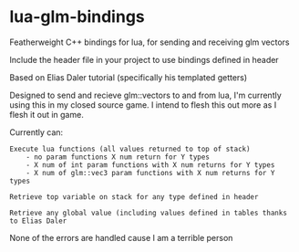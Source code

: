# lua-glm-bindings
Featherweight C++ bindings for lua, for sending and receiving glm vectors


Include the header file in your project to use bindings defined in header

Based on Elias Daler tutorial (specifically his templated getters)


Designed to send and recieve glm::vectors to and from lua, I'm currently using this in my closed source game. I intend to flesh this out more as I flesh it out in game.

Currently can:

    Execute lua functions (all values returned to top of stack)  
        - no param functions X num return for Y types
        - X num of int param functions with X num returns for Y types
        - X num of glm::vec3 param functions with X num returns for Y types

    Retrieve top variable on stack for any type defined in header

    Retrieve any global value (including values defined in tables thanks to Elias Daler
    

None of the errors are handled cause I am a terrible person

